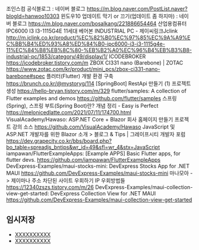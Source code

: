 조인스컴 공식블로그 : 네이버 블로그
https://m.blog.naver.com/PostList.naver?blogId=hanwoo10303
윈도우10 업데이트 막기 or 끄기(업데이트 좀 하지마) : 네이버 블로그
https://m.blog.naver.com/bosalkang/221886654464
산업용컴퓨터 IPC6000 I3 I3-1115G4E 11세대 베어본 INDUSTRIAL PC - 제이씨링크Jclink
http://m.jclink.co.kr/product/%EC%82%B0%EC%97%85%EC%9A%A9%EC%BB%B4%ED%93%A8%ED%84%B0-ipc6000-i3-i3-1115g4e-11%EC%84%B8%EB%8C%80-%EB%B2%A0%EC%96%B4%EB%B3%B8-industrial-pc/1853/category/49/display/1/
ICODEBROKER
https://icodebroker.tistory.com/m
ZBOX CI331 nano (Barebone) | ZOTAC
https://www.zotac.com/kr/product/mini_pcs/zbox-ci331-nano-barebone#spec
플러터(Flutter) 개발 환경 구축
https://brunch.co.kr/@mystoryg/114
[SpringBoot] RestApi 만들기 (1) 프로젝트 생성
https://hello-bryan.tistory.com/m/329
flutter/samples: A collection of Flutter examples and demos
https://github.com/flutter/samples
스프링(Spring), 스프링 부트(Spring Boot)란? 개념 정리 - Easy is Perfect
https://melonicedlatte.com/2021/07/11/174700.html
VisualAcademy/Hawaso: ASP.NET Core + Blazor 회사 홈페이지 만들기 프로젝트 강의 소스
https://github.com/VisualAcademy/Hawaso
JavaScript 및 ASP.NET 개발자를 위한 Blazor 소개 > 블로그 & Tips | 그레이프시티 개발자 포럼
https://dev.grapecity.co.kr/bbs/board.php?bo_table=spreadjs_bntips&wr_id=49&sfl=wr_4&stx=JavaScript
iampawan/FlutterExampleApps: [Example APPS] Basic Flutter apps, for flutter devs.
https://github.com/iampawan/FlutterExampleApps
DevExpress-Examples/maui-stocks-mini: DevExpress Stocks App for .NET MAUI
https://github.com/DevExpress-Examples/maui-stocks-mini
마나모아 -> 제이마나 주소 차단된 사이트 우회하기 IP 우회방법들
https://12340zszs.tistory.com/m/26
DevExpress-Examples/maui-collection-view-get-started: DevExpress Collection View for .NET MAUI
https://github.com/DevExpress-Examples/maui-collection-view-get-started

## 임시저장
- [XXXXXXXXXX](YYYYYYYYYY)
- [XXXXXXXXXX](YYYYYYYYYY)


